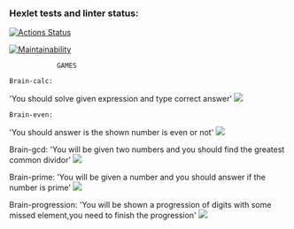 ### Hexlet tests and linter status:
[![Actions Status](https://github.com/UROPB83/python-project-49/workflows/hexlet-check/badge.svg)](https://github.com/UROPB83/python-project-49/actions)

[![Maintainability](https://api.codeclimate.com/v1/badges/d811a7665f5c277b12cd/maintainability)](https://codeclimate.com/github/UROPB83/python-project-49/maintainability)


                GAMES

    Brain-calc:
 'You should solve given expression and type correct answer'
    <a href="https://asciinema.org/a/wtHuT8XRNZaxzXs6ECTcDovzH" target="_blank"><img src="https://asciinema.org/a/wtHuT8XRNZaxzXs6ECTcDovzH.svg" /></a>

    Brain-even:
  'You should answer is the shown number is even or not'
  <a href="https://asciinema.org/a/22OcmnXFtxlKOHqLfDRmfMVsU" target="_blank"><img src="https://asciinema.org/a/22OcmnXFtxlKOHqLfDRmfMVsU.svg" /></a>

  Brain-gcd:
  'You will be given two numbers and you should find the greatest common dividor'
  <a href="https://asciinema.org/a/2lx8clr7Sh4mdoJDsXRQP0SS4" target="_blank"><img src="https://asciinema.org/a/2lx8clr7Sh4mdoJDsXRQP0SS4.svg" /></a>

  Brain-prime:
  'You will be given a number and you should answer if the number is prime'
  <a href="https://asciinema.org/a/0OfoGTDPyW5mBxhY9Qil1rDIW" target="_blank"><img src="https://asciinema.org/a/0OfoGTDPyW5mBxhY9Qil1rDIW.svg" /></a>


  Brain-progression:
  'You will be shown a progression of digits with some missed element,you need to finish the progression'
  <a href="https://asciinema.org/a/6wKxngvimY1ivr3YrySNaqntM" target="_blank"><img src="https://asciinema.org/a/6wKxngvimY1ivr3YrySNaqntM.svg" /></a>
    
